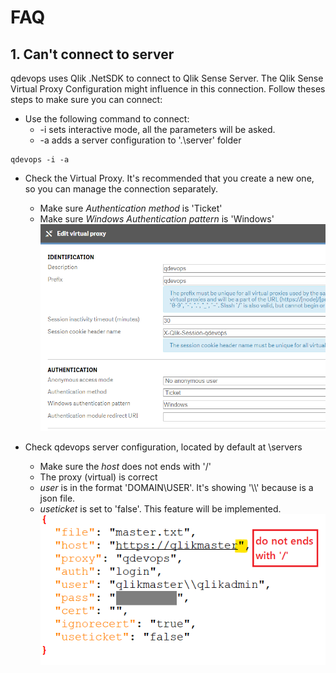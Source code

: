 ﻿# FAQ

## 1. Can't connect to server
qdevops uses Qlik .NetSDK to connect to Qlik Sense Server. The Qlik Sense Virtual Proxy Configuration might influence in this connection.
Follow theses steps to make sure you can connect:
* Use the following command to connect:
  * -i sets interactive mode, all the parameters will be asked.
  * -a adds a server configuration to '.\server\' folder

```
qdevops -i -a
```

* Check the Virtual Proxy. It's recommended that you create a new one, so you can manage the connection separately.
  * Make sure *Authentication method* is 'Ticket'
  * Make sure *Windows Authentication pattern* is 'Windows'
![Commands](VirtualProxy.png)

* Check qdevops server configuration, located by default at <qdevops dir>\servers
  * Make sure the *host* does not ends with '/'
  * The proxy (virtual) is correct
  * *user* is in the format 'DOMAIN\USER'. It's showing '\\\\' because is a json file.
  * *useticket* is set to 'false'. This feature will be implemented.
![Commands](ServerConfig.png)